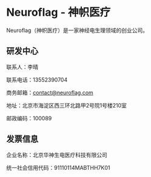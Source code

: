 # Neuroflag - 神帜医疗

Neuroflag（神帜医疗）是一家神经电生理领域的创业公司。

## 研发中心

联系人：李晴

联系电话：13552390704

商务邮箱：contact@neuroflag.com

地址：北京市海淀区西三环北路甲2号院1号楼210室

邮政编码：100089

## 发票信息

企业名称：北京华神生电医疗科技有限公司

统一社会信用代码：91110114MABTHH7K01
